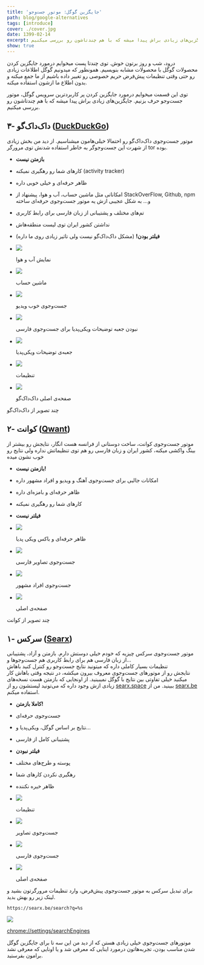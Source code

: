 ```yaml
---
title: 'جایگزین گوگل: موتور جست‌وجو'
path: blog/google-alternatives
tags: [introduce]
cover: ./cover.jpg
date: 1399-02-14
excerpt: توی این قسمت میخوایم درمورد جایگزین کردن پر کاربردترین سرویس گوگل، موتور جست‌وجو حرف بزنیم. جایگزین‌های زیادی براش پیدا میشه که با هم چندتاشون رو بررسی میکنیم.
show: true
---
```


درود، شب و روز برتون خوش. توی چندتا پست میخوایم درمورد جایگزین کردن محصولات گوگل با محصولات مشابه بنویسیم. همونطور که میدونیم گوگل اطلاعات زیادی رو حتی وقتی تنظیمات پیش‌فرض حریم خصوصی رو تغییر داده باشیم از ما جمع میکنه و بدون اطلاع ما ازشون استفاده میکنه.

توی این قسمت میخوایم درمورد جایگزین کردن پر کاربردترین سرویس گوگل، موتور جست‌وجو حرف بزنیم. جایگزین‌های زیادی براش پیدا میشه که با هم چندتاشون رو بررسی میکنیم.

## ۳- داک‌داک‌گو ([DuckDuckGo](https://ddg.gg))

موتور جست‌وجوی داک‌داک‌گو رو احتمالا خیلی‌هامون میشناسیم. از دید من بخش زیادی از شهرت این جست‌وجوگر به خاطر استفاده شدنش توی مرورگر tor بوده.

- **بازمتن نیست**
- کارهای شما رو رهگیری نمیکنه (activity tracker)
- ظاهر حرفه‌ای و خیلی خوبی داره
- امکاناتی مثل ماشین حساب، آب و هوا، پیشنهاد از StackOverFlow, Github, npm و… به شکل عجیبی ازش یه موتور جست‌وجوی حرفه‌ای ساخته
- تم‌های مختلف و پشتیبانی از زبان فارسی برای رابط کاربری
- نداشتن کشور ایران توی لیست منطقه‌هاش
- **فیلتر بودن!** (مشکل داک‌داک‌گو نیست ولی تاثیر زیادی روی ما داره)

- ![](./Screenshot-from-2020-05-03-18-18-18-1024x578.png)

  نمایش آب و هوا

- ![](./Screenshot-from-2020-05-03-18-15-23-1024x578.png)

  ماشین حساب

- ![](./Screenshot-from-2020-05-03-18-12-22-1024x578.png)

  جست‌وجوی خوب ویدیو

- ![](./Screenshot-from-2020-05-03-18-12-12-1024x578.png)

  نبودن جعبه توضیحات ویکی‌پدیا برای جست‌وجوی فارسی

- ![](./Screenshot-from-2020-05-03-18-12-03-1024x578.png)

  جعبه‌ی توضیحات ویکی‌پدیا

- ![](./Screenshot-from-2020-05-03-18-10-15-1024x578.png)

  تنظیمات

- ![](./Screenshot-from-2020-05-03-18-09-28-1024x578.png)

  صفحه‌ی اصلی داک‌داک‌گو

چند تصویر از داک‌داک‌گو

## ۲- کوانت ([Qwant](https://qwant.com))

موتور جست‌وجوی کوانت، ساخت دوستانی از فرانسه هست انگار، نتایجش رو بیشتر از بینگ واکشی میکنه، کشور ایران و زبان فارسی رو هم توی تنظیماتش نداره ولی نتایج رو خوب نشون میده

- **بازمتن نیست!**
- امکانات جالبی برای جست‌وجوی آهنگ و ویدیو و افراد مشهور داره
- ظاهر حرفه‌ای و بامزه‌ای داره
- کارهای شما رو رهگیری نمیکنه
- **فیلتر نیست**

- ![](./Screenshot-from-2020-05-03-18-31-53-1024x555.png)

  ظاهر حرفه‌ای و باکس ویکی پدیا

- ![](./Screenshot-from-2020-05-03-18-42-21-1024x555.png)

  جست‌وجوی تصاویر فارسی

- ![](./Screenshot-from-2020-05-03-18-43-52-1024x555.png)

  جست‌وجوی افراد مشهور

- ![](./Screenshot-from-2020-05-03-18-31-13-1024x555.png)

  صفحه‌ی اصلی

چند تصویر از کوانت

## ۱- سرکس ([Searx](https://searx.be/))

موتور جست‌وجوی سرکس چیزیه که خودم خیلی دوستش دارم. بازمتن و آزاد، پشتیبانی از زبان فارسی هم برای رابط کاربری هم جست‌وجو‌ها و…  
تنظیمات بسیار کاملی داره که میتونید نتایج جست‌وجو رو کنترل کنید باهاش  
نتایجش رو از موتورهای جست‌وجوی معروف بیرون میکشه، در نتیجه وقتی باهاش کار میکنید خیلی تفاوتی بین نتایج با گوگل نمیبینید. از اونجایی که بازمتن هست نسخه‌های زیادی ازش وجود داره که می‌تونید لیستشون رو از [searx.space](https://searx.space/) ببینید. من از [searx.be](https://searx.be/) استفاده میکنم.

- **کاملا بازمتن!**
- جست‌وجوی حرفه‌ای
- نتایج بر اساس گوگل، ویکی‌پدیا و…
- پشتیبانی کامل از فارسی
- **فیلتر نبودن**
- پوسته و طرح‌های مختلف
- رهگیری نکردن کارهای شما
- ظاهر خیره نکننده

- ![](./Screenshot-from-2020-05-03-19-09-37-1024x555.png)

  تنظیمات

- ![](./Screenshot-from-2020-05-03-19-08-53-1024x555.png)

  جست‌وجوی تصاویر

- ![](./Screenshot-from-2020-05-03-19-01-09-1024x555.png)

  جست‌وجوی فارسی

- ![](./Screenshot-from-2020-05-03-19-00-58-1024x555.png)

  صفحه‌ی اصلی

برای تبدیل سرکس به موتور جست‌وجوی پیش‌فرض، وارد تنظیمات مرورگرتون بشید و لینک زیر رو بهش بدید.

    https://searx.be/search?q=%s

![](./Screenshot-from-2020-05-03-20-43-22-1024x578.png)

[chrome://settings/searchEngines](//settings/searchEngines)

موتورهای جست‌وجوی خیلی زیادی هستن که از دید من این سه تا برای جایگزین گوگل شدن مناسب بودن، تجربه‌هاتون درمورد اینایی که معرفی شد و یا اونایی که معرفی نشد برامون بفرستید.
